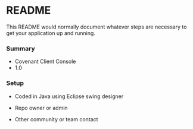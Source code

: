 # README #

This README would normally document whatever steps are necessary to get your application up and running.

### Summary ###

* Covenant Client Console
* 1.0


### Setup ###

* Coded in Java using Eclipse swing designer


* Repo owner or admin
* Other community or team contact
